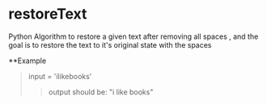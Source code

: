 # restoreText
 Python Algorithm to restore a given text after removing all spaces , and the goal is to restore the text to it's original state with the spaces
 
 **Example
 > input = 'ilikebooks'
 >> output should be: "i like books"
